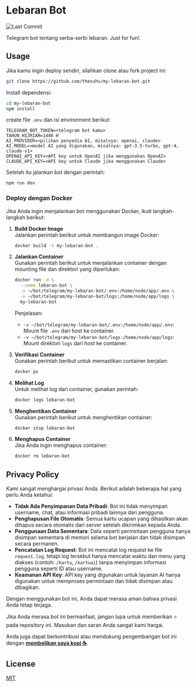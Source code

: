 # Lebaran Bot

![Last Commit](https://img.shields.io/github/last-commit/thesuhu/my-lebaran-bot)

Telegram bot tentang serba-serbi lebaran. Just for fun!.

## Usage

Jika kamu ingin deploy sendiri, silahkan clone atau fork project ini:

```sh
git clone https://github.com/thesuhu/my-lebaran-bot.git
```

Install dependensi:

```sh
cd my-lebaran-bot
npm install
```

create file `.env` dan isi environment berikut:

```
TELEGRAM_BOT_TOKEN=<telegram bot kamu>
TAHUN_HIJRIAH=1446 H
AI_PROVIDER=<pilihan penyedia AI, misalnya: openai, claude>
AI_MODEL=<model AI yang digunakan, misalnya: gpt-3.5-turbo, gpt-4, claude-v1>
OPENAI_API_KEY=<API key untuk OpenAI jika menggunakan OpenAI>
CLAUDE_API_KEY=<API key untuk Claude jika menggunakan Claude>
```

Setelah itu jalankan bot dengan perintah:

```sh
npm run dev
```

### Deploy dengan Docker

Jika Anda ingin menjalankan bot menggunakan Docker, ikuti langkah-langkah berikut:

1. **Build Docker Image**  
   Jalankan perintah berikut untuk membangun image Docker:

   ```sh
   docker build -t my-lebaran-bot .
   ```

2. **Jalankan Container**  
   Gunakan perintah berikut untuk menjalankan container dengan mounting file dan direktori yang diperlukan:

   ```sh
   docker run -d \
     --name lebaran-bot \
     -v ~/bot/telegram/my-lebaran-bot/.env:/home/node/app/.env \
     -v ~/bot/telegram/my-lebaran-bot/logs:/home/node/app/logs \
     my-lebaran-bot
   ```

   Penjelasan:
   - `-v ~/bot/telegram/my-lebaran-bot/.env:/home/node/app/.env`: Mount file `.env` dari host ke container.
   - `-v ~/bot/telegram/my-lebaran-bot/logs:/home/node/app/logs`: Mount direktori `logs` dari host ke container.

3. **Verifikasi Container**  
   Gunakan perintah berikut untuk memastikan container berjalan:

   ```sh
   docker ps
   ```

4. **Melihat Log**  
   Untuk melihat log dari container, gunakan perintah:

   ```sh
   docker logs lebaran-bot
   ```

5. **Menghentikan Container**  
   Gunakan perintah berikut untuk menghentikan container:

   ```sh
   docker stop lebaran-bot
   ```

6. **Menghapus Container**  
   Jika Anda ingin menghapus container:

   ```sh
   docker rm lebaran-bot
   ```

## Privacy Policy

Kami sangat menghargai privasi Anda. Berikut adalah beberapa hal yang perlu Anda ketahui:

- **Tidak Ada Penyimpanan Data Pribadi**: Bot ini tidak menyimpan username, chat, atau informasi pribadi lainnya dari pengguna.
- **Penghapusan File Otomatis**: Semua kartu ucapan yang dihasilkan akan dihapus secara otomatis dari server setelah dikirimkan kepada Anda.
- **Penggunaan Data Sementara**: Data seperti permintaan pengguna hanya disimpan sementara di memori selama bot berjalan dan tidak disimpan secara permanen.
- **Pencatatan Log Request**: Bot ini mencatat log request ke file `request.log`, tetapi log tersebut hanya mencatat waktu dan menu yang diakses (contoh: `/kartu`, `/kartuai`) tanpa menyimpan informasi pengguna seperti ID atau username.
- **Keamanan API Key**: API key yang digunakan untuk layanan AI hanya digunakan untuk memproses permintaan dan tidak disimpan atau dibagikan.

Dengan menggunakan bot ini, Anda dapat merasa aman bahwa privasi Anda tetap terjaga.

Jika Anda merasa bot ini bermanfaat, jangan lupa untuk memberikan ⭐ pada repository ini. Masukan dan saran Anda sangat kami hargai.

Anda juga dapat berkontribusi atau mendukung pengembangan bot ini dengan [**membelikan saya kopi :coffee:**](https://saweria.co/thesuhu).

## License

[MIT](https://github.com/thesuhu/my-lebaran-bot/blob/master/LICENSE)